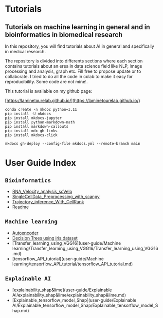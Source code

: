 # Tutorials

## Tutorials on machine learning in general and in bioinformatics in biomedical research
In this repository, you will find tutorials about AI in general and specifically in medical research. 

The repository is divided into differents sections where each section contains tutorials about an erea in data science field like NLP, Image processing and analysis, graph etc. Fill free to propose update or to collaborate. I tried to do all the code in colab to make it easy for reproducibility. Some code are not mine!.

This tutorial is available on my github page:

[https://laminetourelab.github.io/](https://laminetourelab.github.io/)

```
conda create -n mkdoc python=3.11  
pip install -U mkdocs
pip install mkdocs-jupyter
pip install python-markdown-math
pip install markdown-callouts
pip install mdx-gh-links
pip install mkdocs-click

mkdocs gh-deploy --config-file mkdocs.yml --remote-branch main
```

# User Guide Index

## `Bioinformatics`

- [RNA_Velocity_analysis_scVelo](user-guide/Bioinformatics/SingleCellData/RNA_Velocity_analysis_scVelo.md)
- [SingleCellData_Preprocessing_with_scanpy](user-guide/Bioinformatics/SingleCellData/SingleCellData_Preprocessing_with_scanpy.md)
- [Trajectory_inference_With_CellRank](user-guide/Bioinformatics/SingleCellData/Trajectory_inference_With_CellRank/Trajectory_inference_With_CellRank.md)
- [Readme](user-guide/Bioinformatics/SingleCellData/Readme.md)

## `Machine learning`
- [Autoencoder](https://github.com/LamineTourelab/Tutorial/blob/main/machine%20learning/Autoencoder.ipynb)
- [Decision Trees using iris dataset](https://github.com/LamineTourelab/Tutorial/blob/main/machine%20learning/DecisionTrees_using_iris_dataset.ipynb)
- [Transfer_learning_using_VGG16](user-guide/Machine learning/Transfer_learning_using_VGG16/Transfer_learning_using_VGG16.md)
- [tensorflow_API_tutorial](user-guide/Machine learning/tensorflow_API_tutorial/tensorflow_API_tutorial.md)

## `Explainable AI`

- [explainability_shap&lime](user-guide/Explainable AI/explainability_shap&lime/explainability_shap&lime.md)
- [Explainable_tensorflow_model_Shap](user-guide/Explainable AI/Explainable_tensorflow_model_Shap/Explainable_tensorflow_model_Shap.md)
